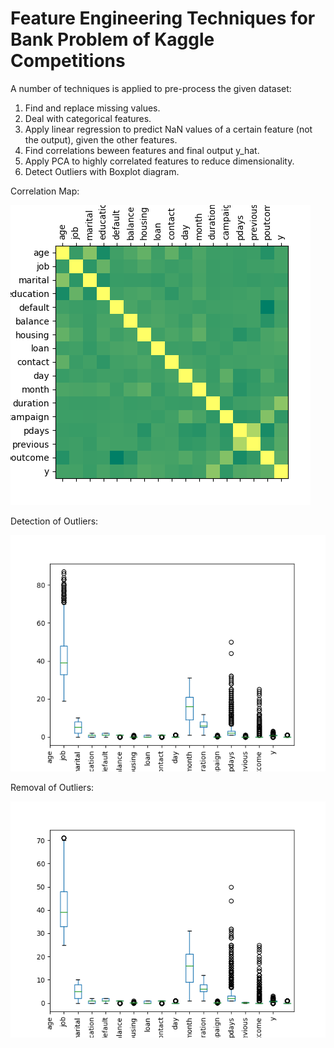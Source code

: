 # Feature Engineering Techniques for Bank Problem of Kaggle Competitions

A number of techniques is applied to pre-process the given dataset:

1. Find and replace missing values.
2. Deal with categorical features.
3. Apply linear regression to predict NaN values of a certain feature (not the output), given the other features.
4. Find correlations beween features and final output y_hat.
5. Apply PCA to highly correlated features to reduce dimensionality.
6. Detect Outliers with Boxplot diagram.

Correlation Map:

![](images/fig1.png)

Detection of Outliers:

![](images/fig2.png)


Removal of Outliers:

![](images/fig3.png)

